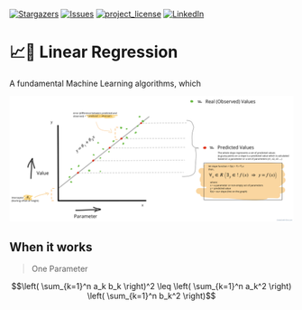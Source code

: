 [![Stargazers][stars-shield]][stars-url]
[![Issues][issues-shield]][issues-url]
[![project_license][license-shield]][license-url]
[![LinkedIn][linkedin-shield]][linkedin-url]

# 📈🤖 Linear Regression

A fundamental Machine Learning algorithms, which
 
![img](.github/images/linear-regression-pic.png)
## When it works
> One Parameter

$$\left( \sum_{k=1}^n a_k b_k \right)^2 \leq \left( \sum_{k=1}^n a_k^2 \right) \left( \sum_{k=1}^n b_k^2 \right)$$

[stars-shield]: https://img.shields.io/github/stars/antonio-backnotfront/linear-regression?style=for-the-badge
[stars-url]: https://github.com/antonio-backnotfront/linear-regression/stargazers
[issues-shield]: https://img.shields.io/github/issues/antonio-backnotfront/linear-regression.svg?style=for-the-badge
[issues-url]: https://github.com/antonio-backnotfront/linear-regression/issues
[license-shield]: https://img.shields.io/github/license/antonio-backnotfront/linear-regression.svg?style=for-the-badge
[license-url]: https://github.com/antonio-backnotfront/linear-regression/blob/master/LICENSE.txt
[linkedin-shield]: https://img.shields.io/badge/-LinkedIn-black.svg?style=for-the-badge&logo=linkedin&colorB=555
[linkedin-url]: https://linkedin.com/in/anton-solianyk-906453221